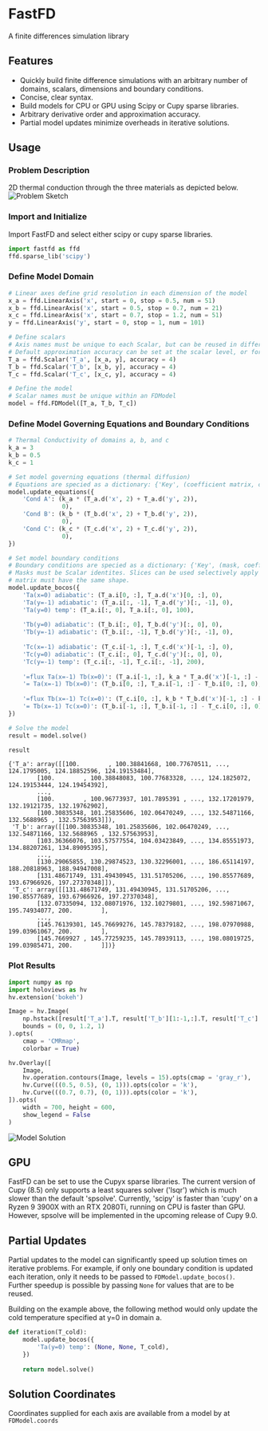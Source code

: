 # FastFD
A finite differences simulation library

## Features
 * Quickly build finite difference simulations with an arbitrary number of domains, scalars, dimensions and boundary conditions.
 * Concise, clear syntax.
 * Build models for CPU or GPU using Scipy or Cupy sparse libraries.
 * Arbitrary derivative order and approximation accuracy.
 * Partial model updates minimize overheads in iterative solutions.

## Usage
### Problem Description
2D thermal conduction through the three materials as depicted below.
![Problem Sketch](./docs/readme/problem_sketch.svg "Problem Sketch")

### Import and Initialize
Import FastFD and select either scipy or cupy sparse libraries.
```python
import fastfd as ffd
ffd.sparse_lib('scipy')
```

### Define Model Domain
```python
# Linear axes define grid resolution in each dimension of the model
x_a = ffd.LinearAxis('x', start = 0, stop = 0.5, num = 51)
x_b = ffd.LinearAxis('x', start = 0.5, stop = 0.7, num = 21)
x_c = ffd.LinearAxis('x', start = 0.7, stop = 1.2, num = 51)
y = ffd.LinearAxis('y', start = 0, stop = 1, num = 101)

# Define scalars
# Axis names must be unique to each Scalar, but can be reused in different scalars.
# Default approximation accuracy can be set at the scalar level, or for individual derivitive calls
T_a = ffd.Scalar('T_a', [x_a, y], accuracy = 4)
T_b = ffd.Scalar('T_b', [x_b, y], accuracy = 4)
T_c = ffd.Scalar('T_c', [x_c, y], accuracy = 4)

# Define the model
# Scalar names must be unique within an FDModel
model = ffd.FDModel([T_a, T_b, T_c])
```
### Define Model Governing Equations and Boundary Conditions
```python
# Thermal Conductivity of domains a, b, and c
k_a = 3
k_b = 0.5
k_c = 1

# Set model governing equations (thermal diffusion)
# Equations are specied as a dictionary: {'Key', (coefficient matrix, constraint vector)}
model.update_equations({
    'Cond A': (k_a * (T_a.d('x', 2) + T_a.d('y', 2)),
               0),
    'Cond B': (k_b * (T_b.d('x', 2) + T_b.d('y', 2)),
               0),
    'Cond C': (k_c * (T_c.d('x', 2) + T_c.d('y', 2)),
               0),
})

# Set model boundary conditions
# Boundary conditions are specied as a dictionary: {'Key', (mask, coefficient matrix, constraint vector)}
# Masks must be Scalar identites. Slices can be used selectively apply boundary conditions. Each Mask and coefficient
# matrix must have the same shape.  
model.update_bocos({
    'Ta(x=0) adiabatic': (T_a.i[0, :], T_a.d('x')[0, :], 0),
    'Ta(y=-1) adiabatic': (T_a.i[:, -1], T_a.d('y')[:, -1], 0),
    'Ta(y=0) temp': (T_a.i[:, 0], T_a.i[:, 0], 100),
    
    'Tb(y=0) adiabatic': (T_b.i[:, 0], T_b.d('y')[:, 0], 0),
    'Tb(y=-1) adiabatic': (T_b.i[:, -1], T_b.d('y')[:, -1], 0),
    
    'Tc(x=-1) adiabatic': (T_c.i[-1, :], T_c.d('x')[-1, :], 0),
    'Tc(y=0) adiabatic': (T_c.i[:, 0], T_c.d('y')[:, 0], 0),
    'Tc(y=-1) temp': (T_c.i[:, -1], T_c.i[:, -1], 200),
    
    '=flux Ta(x=-1) Tb(x=0)': (T_a.i[-1, :], k_a * T_a.d('x')[-1, :] - k_b * T_b.d('x')[0, :], 0),
    '= Ta(x=-1) Tb(x=0)': (T_b.i[0, :], T_a.i[-1, :] - T_b.i[0, :], 0),
    
    '=flux Tb(x=-1) Tc(x=0)': (T_c.i[0, :], k_b * T_b.d('x')[-1, :] - k_c * T_c.d('x')[0, :], 0),
    '= Tb(x=-1) Tc(x=0)': (T_b.i[-1, :], T_b.i[-1, :] - T_c.i[0, :], 0),
})

# Solve the model
result = model.solve()

result
```

```
{'T_a': array([[100.        , 100.38841668, 100.77670511, ..., 124.1795005, 124.18852596, 124.19153484],
        [100.        , 100.38848083, 100.77683328, ..., 124.1825072, 124.19153444, 124.19454392],
        ...,
        [100.        , 100.96773937, 101.7895391 , ..., 132.17201979, 132.19121735, 132.19762902],
        [100.30835348, 101.25835606, 102.06470249, ..., 132.54871166, 132.5688965 , 132.57563953]]),
 'T_b': array([[100.30835348, 101.25835606, 102.06470249, ..., 132.54871166, 132.5688965 , 132.57563953],
        [103.36366076, 103.57577554, 104.03423849, ..., 134.85551973, 134.88207261, 134.89095395],
        ...,
        [130.29065855, 130.29874523, 130.32296001, ..., 186.65114197, 188.20818963, 188.94947008],
        [131.48671749, 131.49430945, 131.51705206, ..., 190.85577689, 193.67966926, 197.27370348]]),
 'T_c': array([[131.48671749, 131.49430945, 131.51705206, ..., 190.85577689, 193.67966926, 197.27370348],
        [132.07335094, 132.08071976, 132.10279801, ..., 192.59871067, 195.74934077, 200.        ],
        ...,
        [145.76139301, 145.76699276, 145.78379182, ..., 198.07970988, 199.03961067, 200.        ],
        [145.7669927 , 145.77259235, 145.78939113, ..., 198.08019725, 199.03985471, 200.        ]])}
```

### Plot Results
```python
import numpy as np
import holoviews as hv
hv.extension('bokeh')

Image = hv.Image(
    np.hstack([result['T_a'].T, result['T_b'][1:-1,:].T, result['T_c'].T])[::-1,:],
    bounds = (0, 0, 1.2, 1)
).opts(
    cmap = 'CMRmap',
    colorbar = True)

hv.Overlay([
    Image,
    hv.operation.contours(Image, levels = 15).opts(cmap = 'gray_r'),
    hv.Curve(((0.5, 0.5), (0, 1))).opts(color = 'k'),
    hv.Curve(((0.7, 0.7), (0, 1))).opts(color = 'k'),
]).opts(
    width = 700, height = 600,
    show_legend = False
)
```
![Model Solution](./docs/readme/model_solution.png "Example Problem Solution")

## GPU
FastFD can be set to use the Cupyx sparse libraries. The current version of Cupy (8.5) only supports a least squares
solver ('lsqr') which is much slower than the default 'spsolve'. Currently, 'scipy' is faster than 'cupy' on a Ryzen 9 3900X
with an RTX 2080Ti, running on CPU is faster than GPU. However, spsolve will be implemented in the upcoming release of Cupy 9.0.

## Partial Updates
Partial updates to the model can significantly speed up solution times on iterative problems. For example, if only one boundary
condition is updated each iteration, only it needs to be passed to `FDModel.update_bocos()`. Further speedup is possible by passing
`None` for values that are to be reused.

Building on the example above, the following method would only update the cold temperature specified at y=0 in domain a.

```python
def iteration(T_cold):
    model.update_bocos({
        'Ta(y=0) temp': (None, None, T_cold),
    })
    
    return model.solve()
```

## Solution Coordinates
Coordinates supplied for each axis are available from a model by at `FDModel.coords`
